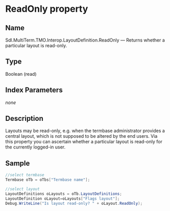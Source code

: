 #  ReadOnly property

## Name

Sdl.MultiTerm.TMO.Interop.LayoutDefinition.ReadOnly —          Returns whether a particular layout is read-only.

## Type

Boolean
(read)

## Index Parameters
*none*

## Description

Layouts may be read-only, e.g. when the termbase administrator provides a central layout, which is not supposed to be altered by the end users. Via this property you can ascertain whether a particular layout is read-only for the currently logged-in user.



## Sample


```cs
//select termbase
Termbase oTb = oTbs["Termbase name"];

//select layout
LayoutDefinitions oLayouts = oTb.LayoutDefinitions;
LayoutDefinition oLayout=oLayouts["Flags layout"];
Debug.WriteLine("Is layout read-only? " + oLayout.ReadOnly);
```
